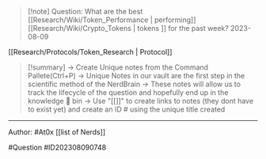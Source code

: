 
>[!note] Question: 
> What are the best [[Research/Wiki/Token_Performance | performing]] [[Research/Wiki/Crypto_Tokens | tokens ]] for the past week? 2023-08-09

[[Research/Protocols/Token_Research | Protocol]]

>[!summary] 
>-> Create Unique notes from the Command Pallete(Ctrl+P)
>-> Unique Notes in our vault are the first step in the scientific method of the NerdBrain
-> These notes will allow us to track the lifecycle of the question and hopefully end up in the knowledge 🧠 bin
-> Use "[[]]" to create links to notes (they dont have to exist yet) and create an ID # using the unique title created 



---


Author: #At0x [[list of Nerds]]

#Question #ID202308090748